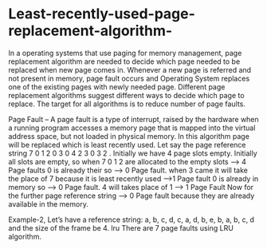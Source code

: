 # Least-recently-used-page-replacement-algorithm-
In a operating systems that use paging for memory management, page replacement algorithm are needed to decide which page needed to be replaced when new page comes in. Whenever a new page is referred and not present in memory, page fault occurs and Operating System replaces one of the existing pages with newly needed page. Different page replacement algorithms suggest different ways to decide which page to replace. The target for all algorithms is to reduce number of page faults.

Page Fault – A page fault is a type of interrupt, raised by the hardware when a running program accesses a memory page that is mapped into the virtual address space, but not loaded in physical memory.
In this algorithm page will be replaced which is least recently used.
Let say the page reference string 7 0 1 2 0 3 0 4 2 3 0 3 2 . Initially we have 4 page slots empty.
Initially all slots are empty, so when 7 0 1 2 are allocated to the empty slots —> 4 Page faults
0 is already their so —> 0 Page fault.
when 3 came it will take the place of 7 because it is least recently used —>1 Page fault
0 is already in memory so —> 0 Page fault.
4 will takes place of 1 —> 1 Page Fault
Now for the further page reference string —> 0 Page fault because they are already available in the memory.

Example-2, Let’s have a reference string: a, b, c, d, c, a, d, b, e, b, a, b, c, d and the size of the frame be 4.
lru
There are 7 page faults using LRU algorithm.
